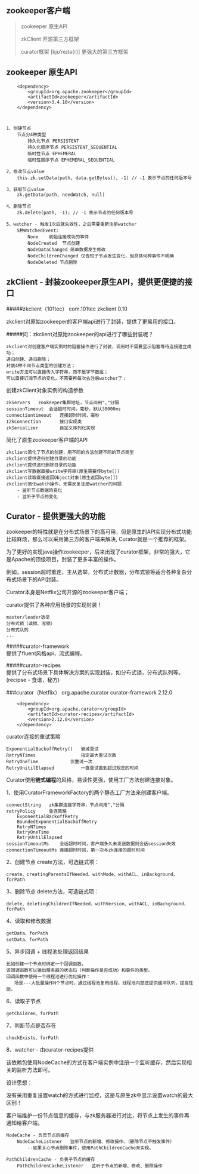## zookeeper客户端
>zookeeper 原生API
>
>zkClient 开源第三方框架
>
>curator框架 [kjʊˈreɪtə(r)] 更强大的第三方框架


## zookeeper 原生API
        <dependency>
            <groupId>org.apache.zookeeper</groupId>
            <artifactId>zookeeper</artifactId>
            <version>3.4.10</version>
        </dependency>
#
	1、创建节点
		节点分4种类型
			持久化节点 PERSISTENT
			持久化顺序节点 PERSISTENT_SEQUENTIAL
			临时性节点 EPHEMERAL
			临时性顺序节点 EPHEMERAL_SEQUENTIAL

	2、修改节点value
		this.zk.setData(path, data.getBytes(), -1) // -1 表示节点的任何版本号

	3、获取节点value
		zk.getData(path, needWatch, null)

	4、删除节点
		zk.delete(path, -1); // -1 表示节点的任何版本号

	5、watcher - 触发1次后就失效性，之后需要重新注册watcher
		5种WatchedEvent:
			None	初始连接成功的事件
			NodeCreated	 节点创建
			NodeDataChanged 简单数据发生修改
			NodeChildrenChanged 仅告知子节点发生变化，但具体何种事件不明确
			NodeDeleted	节点删除



## zkClient - 封装zookeeper原生API，提供更便捷的接口

#####zkclient（101tec）
        <dependency>
            <groupId>com.101tec</groupId>
            <artifactId>zkclient</artifactId>
            <version>0.10</version>
        </dependency>

zkclient对原始zookeeper的客户端api进行了封装，提供了更易用的接口。

#####问：zkclient对原始zookeeper的api进行了哪些封装呢？

	zkclient对创建客户端实例时的阻塞操作进行了封装，调用时不需要显示阻塞等待连接建立成功；
	递归创建、递归删除；
	封装4种不同节点类型的创建方法；
	write方法可以直接传入字符串，而不是字节数组；
	可以直接订阅节点的变化，不需要再每次去注册watcher了；

创建zkClient对象实例的构造参数

	zkServers	zookeeper集群地址，节点间用","分隔
	sessionTimeout	会话超时时间，毫秒，默认30000ms
	connectiontimeout	连接超时时间，毫秒
	IZkConnection		接口实现类
	zkSerializer		自定义序列化实现

简化了原生zookeeper客户端的API

	zkclient简化了节点的创建，用不同的方法创建不同的节点类型
	zkclient提供递归创建目录的功能
	zkclient提供递归删除目录的功能
	zkclient写数据直接write字符串(原生需要传byte[])
	zkclient读取直接返回Object对象(原生返回byte[])
	zkclient简化watch操作，无需反复注册watcher的问题
		- 监听节点数据的变化
		- 监听子节点的变化
	

## Curator - 提供更强大的功能
zookeeper的特性就是在分布式场景下的高可用，但是原生的API实现分布式功能比较麻烦，那么可以采用第三方的客户端来解决, Curator就是一个推荐的框架。

为了更好的实现java操作zookeeper，后来出现了curator框架，非常的强大，它是Apache的顶级项目，封装了更多丰富的操作。

例如，session超时重连，主从选举，分布式计数器，分布式锁等适合各种复杂分布式场景下的API封装。

Curator本身是Netflix公司开源的zookeeper客户端；

curator提供了各种应用场景的实现封装！

	master/leader选举
	分布式锁（读锁、写锁）
	分布式队列
	...

#####curator-framework  
提供了fluent风格api，流式编程。

#####curator-recipes     	
提供了分布式场景下具体解决方案的实现封装，如分布式锁，分布式队列等。(recipse - 食谱，秘方)

###curator（Netflix）
        <dependency>
            <groupId>org.apache.curator</groupId>
            <artifactId>curator-framework</artifactId>
            <version>2.12.0</version>
        </dependency>

        <dependency>
            <groupId>org.apache.curator</groupId>
            <artifactId>curator-recipes</artifactId>
            <version>2.12.0</version>
        </dependency>

 
curator连接的重试策略

	ExponentialBackoffRetry()  	衰减重试
	RetryNTimes 				指定最大重试次数
	RetryOneTime 			仅重试一次
	RetryUnitilElapsed 			一直重试直到超过规定的时间


Curator使用**链式编程**的风格，易读性更强，使用工厂方法创建连接对象。

1、使用CuratorFrameworkFactory的两个静态工厂方法来创建客户端。
	
	connectString	zk集群连接字符串，节点间用","分隔
	retryPolicy		重连策略
		ExponentialBackoffRetry
		BoundedExponentialBackoffRetry
		RetryNTimes
		RetryOneTime
		RetryUntilElapsed
	sessionTimeoutMs	会话超时时间，客户端多久未发送数据则会话session失效
	connectionTimeoutMs 连接超时时间，第一次与zk连接的超时时间


2、创建节点 create方法，可选链式项：

	create、creatingParentsIfNeeded、withMode、withACL、inBackground、forPath

3、删除节点 delete方法，可选链式项：

	delete、deletingChildrenIfNeeded、withVersion、withACL、inBackground、forPath

4、读取和修改数据

	getData、forPath 
	setData、forPath

5、异步回调 + 线程池处理返回结果

	比如创建一个节点时绑定一个回调函数，
	该回调函数可以输出服务器的状态码（判断操作是否成功）和事件的类型。
	回调函数中使用一个线程池进行优化操作：
	   场景---大批量操作N个节点时，通过线程池复用线程，线程池内部还提供缓冲队列，提高性能。

6、读取子节点

	getChildren、forPath

7、判断节点是否存在

	checkExists、forPath

8、watcher - 由curator-recipes提供

该依赖包使用NodeCache的方式在客户端实例中注册一个监听缓存，然后实现相关的监听方法即可。

设计思想：

没有采用重复设置watch的方式进行监控，这是与原生zk中显示设置watch的最大区别！

客户端维护一份节点信息的缓存，与zk服务器进行对比，将节点上发生的事件再通知给客户端。

	NodeCache - 负责节点的缓存
		NodeCacheListener	监听节点的新增、修改操作、（删除节点不触发事件）
			--如果关心节点删除事件，使用PathChildrenCache来实现。

	PathChildrenCache - 负责子节点的缓存
		PathChildrenCacheListener	监听子节点的新增、修改、删除操作

